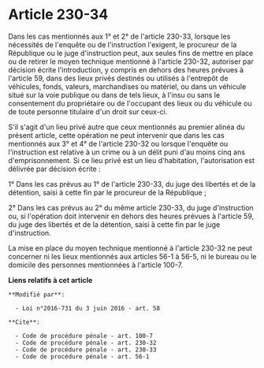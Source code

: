 # Article 230-34

Dans les cas mentionnés aux 1° et 2° de l'article 230-33, lorsque les nécessités de l'enquête ou de l'instruction l'exigent,
le procureur de la République ou le juge d'instruction peut, aux seules fins de mettre en place ou de retirer le moyen
technique mentionné à l'article 230-32, autoriser par décision écrite l'introduction, y compris en dehors des heures prévues
à l'article 59, dans des lieux privés destinés ou utilisés à l'entrepôt de véhicules, fonds, valeurs, marchandises ou
matériel, ou dans un véhicule situé sur la voie publique ou dans de tels lieux, à l'insu ou sans le consentement du
propriétaire ou de l'occupant des lieux ou du véhicule ou de toute personne titulaire d'un droit sur ceux-ci. 

S'il s'agit d'un lieu privé autre que ceux mentionnés au premier alinéa du présent article, cette opération ne peut
intervenir que dans les cas mentionnés aux 3° et 4° de l'article 230-32 ou lorsque l'enquête ou l'instruction est relative à
un crime ou à un délit puni d'au moins cinq ans d'emprisonnement. Si ce lieu privé est un lieu d'habitation, l'autorisation
est délivrée par décision écrite : 

1° Dans les cas prévus au 1° de l'article 230-33, du juge des libertés et de la détention, saisi à cette fin par le procureur
de la République ; 

2° Dans les cas prévus au 2° du même article 230-33, du juge d'instruction ou, si l'opération doit intervenir en dehors des
heures prévues à l'article 59, du juge des libertés et de la détention, saisi à cette fin par le juge d'instruction. 

La mise en place du moyen technique mentionné à l'article 230-32 ne peut concerner ni les lieux mentionnés aux articles 56-1
à 56-5, ni le bureau ou le domicile des personnes mentionnées à l'article 100-7.

**Liens relatifs à cet article**

	**Modifié par**:

	  - Loi n°2016-731 du 3 juin 2016 - art. 58

	**Cite**:

	  - Code de procédure pénale - art. 100-7
	  - Code de procédure pénale - art. 230-32
	  - Code de procédure pénale - art. 230-33
	  - Code de procédure pénale - art. 56-1
